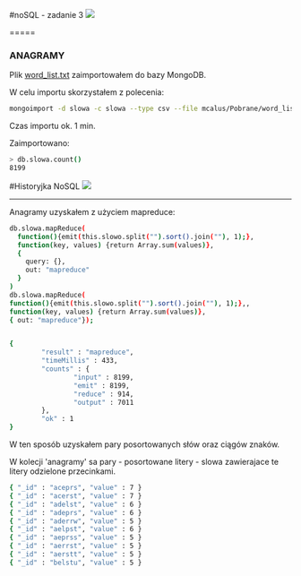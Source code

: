 #noSQL - zadanie 3
![](https://blog.apigee.com/sites/blog/files/nosql-plm.png)

=====
### ANAGRAMY

Plik [word_list.txt](http://wbzyl.inf.ug.edu.pl/nosql/doc/data/word_list.txt) zaimportowałem do bazy MongoDB.

W celu importu skorzystałem z polecenia:
```sh
mongoimport -d slowa -c slowa --type csv --file mcalus/Pobrane/word_list.txt -f "words"
```
Czas importu ok. 1 min.

Zaimportowano:
```sh
> db.slowa.count()
8199
```
#Historyjka NoSQL
![](https://cloudcelebrity.files.wordpress.com/2013/09/sql-nosql.png)

--------------------------------
Anagramy uzyskałem z użyciem mapreduce:
```sh
db.slowa.mapReduce(
  function(){emit(this.slowo.split("").sort().join(""), 1);},
  function(key, values) {return Array.sum(values)},
  {
    query: {},
    out: "mapreduce"
  }
)
db.slowa.mapReduce(
function(){emit(this.slowo.split("").sort().join(""), 1);},,
function(key, values) {return Array.sum(values)}, 
{ out: "mapreduce"});


{
        "result" : "mapreduce",
        "timeMillis" : 433,
        "counts" : {
                "input" : 8199,
                "emit" : 8199,
                "reduce" : 914,
                "output" : 7011
        },
        "ok" : 1
}

```
W ten sposób uzyskałem pary posortowanych słów oraz ciągów znaków.

W kolecji 'anagramy' sa pary - posortowane litery - slowa zawierajace te litery odzielone przecinkami.

```sh
{ "_id" : "aceprs", "value" : 7 }
{ "_id" : "acerst", "value" : 7 }
{ "_id" : "adelst", "value" : 6 }
{ "_id" : "adeprs", "value" : 6 }
{ "_id" : "aderrw", "value" : 5 }
{ "_id" : "aelpst", "value" : 6 }
{ "_id" : "aeprss", "value" : 5 }
{ "_id" : "aerrst", "value" : 5 }
{ "_id" : "aerstt", "value" : 5 }
{ "_id" : "belstu", "value" : 5 }

```


